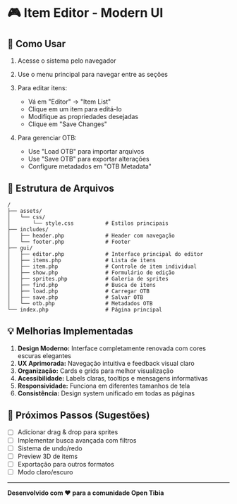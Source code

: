 # 🎮 Item Editor - Modern UI

## 🚀 Como Usar

1. Acesse o sistema pelo navegador
2. Use o menu principal para navegar entre as seções
3. Para editar itens:
   - Vá em "Editor" → "Item List"
   - Clique em um item para editá-lo
   - Modifique as propriedades desejadas
   - Clique em "Save Changes"

4. Para gerenciar OTB:
   - Use "Load OTB" para importar arquivos
   - Use "Save OTB" para exportar alterações
   - Configure metadados em "OTB Metadata"

## 🎨 Estrutura de Arquivos

```
/
├── assets/
│   └── css/
│       └── style.css          # Estilos principais
├── includes/
│   ├── header.php             # Header com navegação
│   └── footer.php             # Footer
├── gui/
│   ├── editor.php             # Interface principal do editor
│   ├── items.php              # Lista de itens
│   ├── item.php               # Controle de item individual
│   ├── show.php               # Formulário de edição
│   ├── sprites.php            # Galeria de sprites
│   ├── find.php               # Busca de itens
│   ├── load.php               # Carregar OTB
│   ├── save.php               # Salvar OTB
│   └── otb.php                # Metadados OTB
└── index.php                  # Página principal
```

## 💡 Melhorias Implementadas

1. **Design Moderno:** Interface completamente renovada com cores escuras elegantes
2. **UX Aprimorada:** Navegação intuitiva e feedback visual claro
3. **Organização:** Cards e grids para melhor visualização
4. **Acessibilidade:** Labels claras, tooltips e mensagens informativas
5. **Responsividade:** Funciona em diferentes tamanhos de tela
6. **Consistência:** Design system unificado em todas as páginas

## 🎯 Próximos Passos (Sugestões)

- [ ] Adicionar drag & drop para sprites
- [ ] Implementar busca avançada com filtros
- [ ] Sistema de undo/redo
- [ ] Preview 3D de items
- [ ] Exportação para outros formatos
- [ ] Modo claro/escuro

---

**Desenvolvido com ❤️ para a comunidade Open Tibia**
